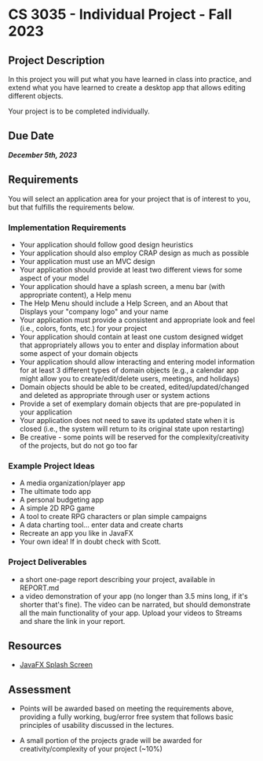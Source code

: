 # CS 3035 - Individual Project - Fall 2023

## Project Description
In this project you will put what you have learned in class into practice, and extend what you have learned to create a 
desktop app that allows editing different objects.

Your project is to be completed individually.

## Due Date
***December 5th, 2023***

## Requirements

You will select an application area for your project that is of interest to you, but that fulfills the requirements below.

### Implementation Requirements

- Your application should follow good design heuristics
- Your application should also employ CRAP design as much as possible
- Your application must use an MVC design
- Your application should provide at least two different views for some aspect of your model
- Your application should have a splash screen, a menu bar (with appropriate content), a Help menu
- The Help Menu should include a Help Screen, and an About that Displays your "company logo" and your name
- Your application must provide a consistent and appropriate look and feel (i.e., colors, fonts, etc.) for your project
- Your application should contain at least one custom designed widget that appropriately allows you to enter and display information about some aspect of your domain objects
- Your application should allow interacting and entering model information for at least 3 different types of domain objects (e.g., a calendar app might allow you to create/edit/delete users, meetings, and holidays)
- Domain objects should be able to be created, edited/updated/changed and deleted as appropriate through user or system actions
- Provide a set of exemplary domain objects that are pre-populated in your application
- Your application does not need to save its updated state when it is closed (i.e., the system will return to its original state upon restarting)
- Be creative - some points will be reserved for the complexity/creativity of the projects, but do not go too far

### Example Project Ideas

- A media organization/player app
- The ultimate todo app
- A personal budgeting app
- A simple 2D RPG game
- A tool to create RPG characters or plan simple campaigns
- A data charting tool... enter data and create charts
- Recreate an app you like in JavaFX
- Your own idea! If in doubt check with Scott.

### Project Deliverables

- a short one-page report describing your project, available in REPORT.md
- a video demonstration of your app (no longer than 3.5 mins long, if it's shorter that's fine). The video can be narrated, but should demonstrate all the main functionality of your app. Upload your videos to Streams and share the link in your report.

## Resources
- [JavaFX Splash Screen](https://www.genuinecoder.com/javafx-splash-screen-loading-screen/)

## Assessment

- Points will be awarded based on meeting the requirements above, providing a fully working, bug/error free system that follows basic principles of usability discussed in the lectures.

- A small portion of the projects grade will be awarded for creativity/complexity of your project (~10%) 
